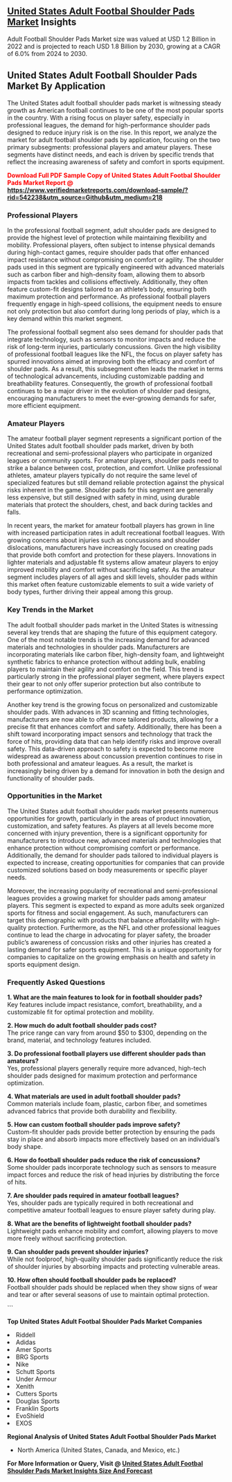 <h2><a href="https://www.verifiedmarketreports.com/download-sample/?rid=542238&amp;utm_source=Github&amp;utm_medium=218" target="_blank">United States Adult Footbal Shoulder Pads Market</a> Insights</h2><p>Adult Football Shoulder Pads Market size was valued at USD 1.2 Billion in 2022 and is projected to reach USD 1.8 Billion by 2030, growing at a CAGR of 6.0% from 2024 to 2030.</p><p> <h2>United States Adult Football Shoulder Pads Market By Application</h2> <p>The United States adult football shoulder pads market is witnessing steady growth as American football continues to be one of the most popular sports in the country. With a rising focus on player safety, especially in professional leagues, the demand for high-performance shoulder pads designed to reduce injury risk is on the rise. In this report, we analyze the market for adult football shoulder pads by application, focusing on the two primary subsegments: professional players and amateur players. These segments have distinct needs, and each is driven by specific trends that reflect the increasing awareness of safety and comfort in sports equipment.</p> <p><strong><p><span class=""><span style="color: #ff0000;"><strong>Download Full PDF Sample Copy of United States Adult Footbal Shoulder Pads Market Report</strong> @ </span><a href="https://www.verifiedmarketreports.com/download-sample/?rid=542238&amp;utm_source=Github&amp;utm_medium=218" target="_blank">https://www.verifiedmarketreports.com/download-sample/?rid=542238&amp;utm_source=Github&amp;utm_medium=218</a></span></p></strong></p> <h3>Professional Players</h3> <p>In the professional football segment, adult shoulder pads are designed to provide the highest level of protection while maintaining flexibility and mobility. Professional players, often subject to intense physical demands during high-contact games, require shoulder pads that offer enhanced impact resistance without compromising on comfort or agility. The shoulder pads used in this segment are typically engineered with advanced materials such as carbon fiber and high-density foam, allowing them to absorb impacts from tackles and collisions effectively. Additionally, they often feature custom-fit designs tailored to an athlete’s body, ensuring both maximum protection and performance. As professional football players frequently engage in high-speed collisions, the equipment needs to ensure not only protection but also comfort during long periods of play, which is a key demand within this market segment.</p> <p>The professional football segment also sees demand for shoulder pads that integrate technology, such as sensors to monitor impacts and reduce the risk of long-term injuries, particularly concussions. Given the high visibility of professional football leagues like the NFL, the focus on player safety has spurred innovations aimed at improving both the efficacy and comfort of shoulder pads. As a result, this subsegment often leads the market in terms of technological advancements, including customizable padding and breathability features. Consequently, the growth of professional football continues to be a major driver in the evolution of shoulder pad designs, encouraging manufacturers to meet the ever-growing demands for safer, more efficient equipment.</p> <h3>Amateur Players</h3> <p>The amateur football player segment represents a significant portion of the United States adult football shoulder pads market, driven by both recreational and semi-professional players who participate in organized leagues or community sports. For amateur players, shoulder pads need to strike a balance between cost, protection, and comfort. Unlike professional athletes, amateur players typically do not require the same level of specialized features but still demand reliable protection against the physical risks inherent in the game. Shoulder pads for this segment are generally less expensive, but still designed with safety in mind, using durable materials that protect the shoulders, chest, and back during tackles and falls.</p> <p>In recent years, the market for amateur football players has grown in line with increased participation rates in adult recreational football leagues. With growing concerns about injuries such as concussions and shoulder dislocations, manufacturers have increasingly focused on creating pads that provide both comfort and protection for these players. Innovations in lighter materials and adjustable fit systems allow amateur players to enjoy improved mobility and comfort without sacrificing safety. As the amateur segment includes players of all ages and skill levels, shoulder pads within this market often feature customizable elements to suit a wide variety of body types, further driving their appeal among this group.</p> <h3>Key Trends in the Market</h3> <p>The adult football shoulder pads market in the United States is witnessing several key trends that are shaping the future of this equipment category. One of the most notable trends is the increasing demand for advanced materials and technologies in shoulder pads. Manufacturers are incorporating materials like carbon fiber, high-density foam, and lightweight synthetic fabrics to enhance protection without adding bulk, enabling players to maintain their agility and comfort on the field. This trend is particularly strong in the professional player segment, where players expect their gear to not only offer superior protection but also contribute to performance optimization.</p> <p>Another key trend is the growing focus on personalized and customizable shoulder pads. With advances in 3D scanning and fitting technologies, manufacturers are now able to offer more tailored products, allowing for a precise fit that enhances comfort and safety. Additionally, there has been a shift toward incorporating impact sensors and technology that track the force of hits, providing data that can help identify risks and improve overall safety. This data-driven approach to safety is expected to become more widespread as awareness about concussion prevention continues to rise in both professional and amateur leagues. As a result, the market is increasingly being driven by a demand for innovation in both the design and functionality of shoulder pads.</p> <h3>Opportunities in the Market</h3> <p>The United States adult football shoulder pads market presents numerous opportunities for growth, particularly in the areas of product innovation, customization, and safety features. As players at all levels become more concerned with injury prevention, there is a significant opportunity for manufacturers to introduce new, advanced materials and technologies that enhance protection without compromising comfort or performance. Additionally, the demand for shoulder pads tailored to individual players is expected to increase, creating opportunities for companies that can provide customized solutions based on body measurements or specific player needs.</p> <p>Moreover, the increasing popularity of recreational and semi-professional leagues provides a growing market for shoulder pads among amateur players. This segment is expected to expand as more adults seek organized sports for fitness and social engagement. As such, manufacturers can target this demographic with products that balance affordability with high-quality protection. Furthermore, as the NFL and other professional leagues continue to lead the charge in advocating for player safety, the broader public’s awareness of concussion risks and other injuries has created a lasting demand for safer sports equipment. This is a unique opportunity for companies to capitalize on the growing emphasis on health and safety in sports equipment design.</p> <h3>Frequently Asked Questions</h3> <p><strong>1. What are the main features to look for in football shoulder pads?</strong><br> Key features include impact resistance, comfort, breathability, and a customizable fit for optimal protection and mobility.</p> <p><strong>2. How much do adult football shoulder pads cost?</strong><br> The price range can vary from around $50 to $300, depending on the brand, material, and technology features included.</p> <p><strong>3. Do professional football players use different shoulder pads than amateurs?</strong><br> Yes, professional players generally require more advanced, high-tech shoulder pads designed for maximum protection and performance optimization.</p> <p><strong>4. What materials are used in adult football shoulder pads?</strong><br> Common materials include foam, plastic, carbon fiber, and sometimes advanced fabrics that provide both durability and flexibility.</p> <p><strong>5. How can custom football shoulder pads improve safety?</strong><br> Custom-fit shoulder pads provide better protection by ensuring the pads stay in place and absorb impacts more effectively based on an individual’s body shape.</p> <p><strong>6. How do football shoulder pads reduce the risk of concussions?</strong><br> Some shoulder pads incorporate technology such as sensors to measure impact forces and reduce the risk of head injuries by distributing the force of hits.</p> <p><strong>7. Are shoulder pads required in amateur football leagues?</strong><br> Yes, shoulder pads are typically required in both recreational and competitive amateur football leagues to ensure player safety during play.</p> <p><strong>8. What are the benefits of lightweight football shoulder pads?</strong><br> Lightweight pads enhance mobility and comfort, allowing players to move more freely without sacrificing protection.</p> <p><strong>9. Can shoulder pads prevent shoulder injuries?</strong><br> While not foolproof, high-quality shoulder pads significantly reduce the risk of shoulder injuries by absorbing impacts and protecting vulnerable areas.</p> <p><strong>10. How often should football shoulder pads be replaced?</strong><br> Football shoulder pads should be replaced when they show signs of wear and tear or after several seasons of use to maintain optimal protection.</p> ```</p><p><strong>Top United States Adult Footbal Shoulder Pads Market Companies</strong></p><div data-test-id=""><p><li>Riddell</li><li> Adidas</li><li> Amer Sports</li><li> BRG Sports</li><li> Nike</li><li> Schutt Sports</li><li> Under Armour</li><li> Xenith</li><li> Cutters Sports</li><li> Douglas Sports</li><li> Franklin Sports</li><li> EvoShield</li><li> EXOS</li></p><div><strong>Regional Analysis of&nbsp;United States Adult Footbal Shoulder Pads Market</strong></div><ul><li dir="ltr"><p dir="ltr">North America&nbsp;(United States, Canada, and Mexico, etc.)</p></li></ul><p><strong>For More Information or Query, Visit @&nbsp;</strong><strong><a href="https://www.verifiedmarketreports.com/product/adult-footbal-shoulder-pads-market-size-and-forecast/?utm_source=Github&amp;utm_medium=218" target="_blank">United States Adult Footbal Shoulder Pads Market Insights Size And Forecast</a></strong></p></div>
